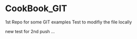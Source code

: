 # CookBook_GIT
1st Repo for some GIT examples
Test to modifiy the file locally

new test for 2nd push ...
